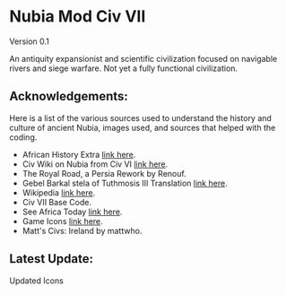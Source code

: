 # Nubia Mod Civ VII

Version 0.1

An antiquity expansionist and scientific civilization focused on navigable rivers and siege warfare. Not yet a fully functional civilization.

## Acknowledgements:

Here is a list of the various sources used to understand the history and culture of ancient Nubia, images used, and sources that helped with the coding.

 - African History Extra [link here](https://www.africanhistoryextra.com/p/the-ancient-city-of-meroe-the-capital).
 - Civ Wiki on Nubia from Civ VI [link here](https://civilization.fandom.com/wiki/Nubian_(Civ6)).
 - The Royal Road, a Persia Rework by Renouf.
 - Gebel Barkal stela of Tuthmosis III Translation [link here](https://mjn.host.cs.st-andrews.ac.uk/egyptian/texts/corpus/pdf/GebelBarkalTuthmosisIII.pdf).
 - Wikipedia [link here](https://en.wikipedia.org/wiki/Kingdom_of_Kush).
 - Civ VII Base Code.
 - See Africa Today [link here](https://seeafricatoday.com/destinations/northern-africa/the-history-of-the-kingdom-of-kush/).
 - Game Icons [link here](https://game-icons.net/1x1/delapouite/siege-tower.html#download).
 - Matt's Civs: Ireland by mattwho.

## Latest Update:

Updated Icons